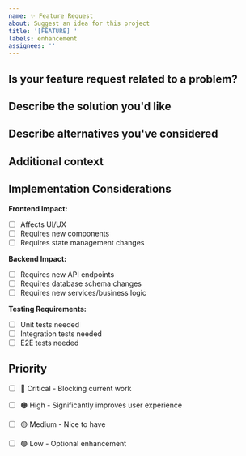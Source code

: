 ```yaml
---
name: ✨ Feature Request
about: Suggest an idea for this project
title: '[FEATURE] '
labels: enhancement
assignees: ''
---
```


## Is your feature request related to a problem?

<!-- A clear and concise description of what the problem is. Ex. I'm always frustrated when [...] -->

## Describe the solution you'd like

<!-- A clear and concise description of what you want to happen -->

## Describe alternatives you've considered

<!-- A clear and concise description of any alternative solutions or features you've considered -->

## Additional context

<!-- Add any other context, screenshots, or examples about the feature request here -->

## Implementation Considerations

<!-- Optional: Technical details, dependencies, or architecture considerations -->

**Frontend Impact:**
- [ ] Affects UI/UX
- [ ] Requires new components
- [ ] Requires state management changes

**Backend Impact:**
- [ ] Requires new API endpoints
- [ ] Requires database schema changes
- [ ] Requires new services/business logic

**Testing Requirements:**
- [ ] Unit tests needed
- [ ] Integration tests needed
- [ ] E2E tests needed

## Priority

<!-- How important is this feature to you? -->

- [ ] 🔴 Critical - Blocking current work
- [ ] 🟠 High - Significantly improves user experience
- [ ] 🟡 Medium - Nice to have
- [ ] 🟢 Low - Optional enhancement

